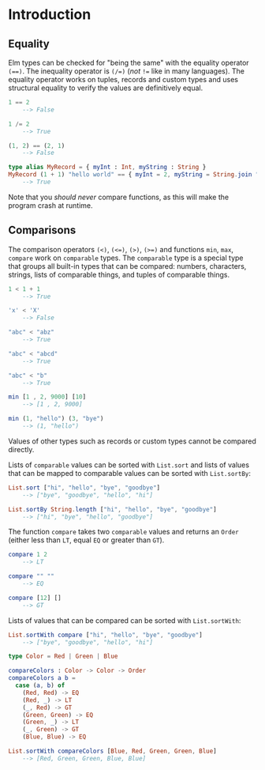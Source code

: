 # Introduction

## Equality

Elm types can be checked for "being the same" with the equality operator `(==)`.
The inequality operator is `(/=)` (*not* `!=` like in many languages).
The equality operator works on tuples, records and custom types and uses structural equality to verify the values are definitively equal.

```elm
1 == 2
    --> False

1 /= 2
    --> True

(1, 2) == (2, 1)
    --> False

type alias MyRecord = { myInt : Int, myString : String }
MyRecord (1 + 1) "hello world" == { myInt = 2, myString = String.join " " ["hello", "world"]}
    --> True
```

Note that you *should never* compare functions, as this will make the program crash at runtime.

## Comparisons

The comparison operators `(<)`, `(<=)`, `(>)`, `(>=)` and functions `min`, `max`, `compare` work on `comparable` types.
The `comparable` type is a special type that groups all built-in types that can be compared: numbers, characters, strings, lists of comparable things, and tuples of comparable things.

```elm
1 < 1 + 1
    --> True

'x' < 'X'
    --> False

"abc" < "abz"
    --> True

"abc" < "abcd"
    --> True

"abc" < "b"
    --> True

min [1 , 2, 9000] [10]
    --> [1 , 2, 9000]

min (1, "hello") (3, "bye")
    --> (1, "hello")
```

Values of other types such as records or custom types cannot be compared directly.

Lists of `comparable` values can be sorted with `List.sort` and lists of values that can be mapped to comparable values can be sorted with `List.sortBy`:

```elm
List.sort ["hi", "hello", "bye", "goodbye"]
    --> ["bye", "goodbye", "hello", "hi"]

List.sortBy String.length ["hi", "hello", "bye", "goodbye"]
    --> ["hi", "bye", "hello", "goodbye"]
```

The function `compare` takes two `comparable` values and returns an `Order` (either less than `LT`, equal `EQ` or greater than `GT`).

```elm
compare 1 2
    --> LT

compare "" ""
    --> EQ

compare [12] []
    --> GT
```

Lists of values that can be compared can be sorted with `List.sortWith`:

```elm
List.sortWith compare ["hi", "hello", "bye", "goodbye"]
    --> ["bye", "goodbye", "hello", "hi"]

type Color = Red | Green | Blue

compareColors : Color -> Color -> Order
compareColors a b =
  case (a, b) of
    (Red, Red) -> EQ
    (Red, _) -> LT
    (_, Red) -> GT
    (Green, Green) -> EQ
    (Green, _) -> LT
    (_, Green) -> GT
    (Blue, Blue) -> EQ

List.sortWith compareColors [Blue, Red, Green, Green, Blue]
    --> [Red, Green, Green, Blue, Blue]
```
